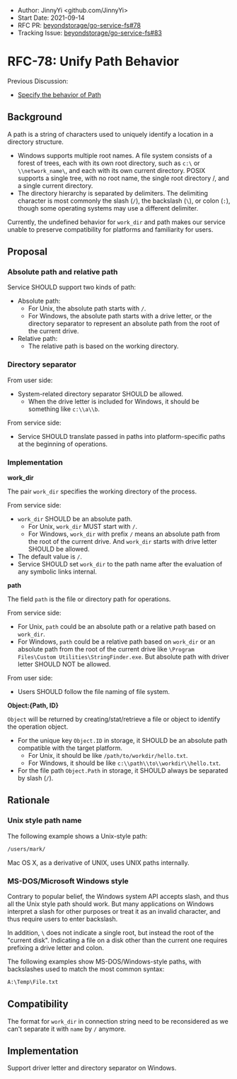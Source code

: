 - Author: JinnyYi <github.com/JinnyYi>
- Start Date: 2021-09-14
- RFC PR: [beyondstorage/go-service-fs#78](https://github.com/beyondstorage/go-service-fs/issues/78)
- Tracking Issue: [beyondstorage/go-service-fs#83](https://github.com/beyondstorage/go-storage/issues/83)

# RFC-78: Unify Path Behavior

Previous Discussion:

- [Specify the behavior of Path](https://forum.beyondstorage.io/t/topic/195)

## Background

A path is a string of characters used to uniquely identify a location in a directory structure.

- Windows supports multiple root names. A file system consists of a forest of trees, each with its own root directory, such as `c:\` or `\\network_name\`, and each with its own current directory. POSIX supports a single tree, with no root name, the single root directory /, and a single current directory.
- The directory hierarchy is separated by delimiters. The delimiting character is most commonly the slash (`/`), the backslash (`\`), or colon (`:`), though some operating systems may use a different delimiter.

Currently, the undefined behavior for `work_dir` and path makes our service unable to preserve compatibility for platforms and familiarity for users.

## Proposal

### Absolute path and relative path

Service SHOULD support two kinds of path:

- Absolute path:
    - For Unix, the absolute path starts with `/`.
    - For Windows, the absolute path starts with a drive letter, or the directory separator to represent an absolute path from the root of the current drive.
- Relative path:
    - The relative path is based on the working directory.

### Directory separator

From user side:

- System-related directory separator SHOULD be allowed. 
  - When the drive letter is included for Windows, it should be something like `c:\\a\\b`.

From service side:

- Service SHOULD translate passed in paths into platform-specific paths at the beginning of operations.

### Implementation

**work_dir**

The pair `work_dir` specifies the working directory of the process.

From service side:

- `work_dir` SHOULD be an absolute path.
  - For Unix, `work_dir` MUST start with `/`.
  - For Windows, `work_dir` with prefix `/` means an absolute path from the root of the current drive. And `work_dir` starts with drive letter SHOULD be allowed.
- The default value is `/`.
- Service SHOULD set `work_dir` to the path name after the evaluation of any symbolic links internal.

**path**

The field `path` is the file or directory path for operations.

From service side:

- For Unix, `path` could be an absolute path or a relative path based on `work_dir`.
- For Windows, `path` could be a relative path based on `work_dir` or an absolute path from the root of the current drive like `\Program Files\Custom Utilities\StringFinder.exe`. But absolute path with driver letter SHOULD NOT be allowed.
  
From user side:

- Users SHOULD follow the file naming of file system.

**Object:{Path, ID}**

`Object` will be returned by creating/stat/retrieve a file or object to identify the operation object.

- For the unique key `Object.ID` in storage, it SHOULD be an absolute path compatible with the target platform.
  - For Unix, it should be like `/path/to/workdir/hello.txt`.
  - For Windows, it should be like `c:\\path\\to\\workdir\\hello.txt`.
- For the file path `Object.Path` in storage, it SHOULD always be separated by slash (`/`).

## Rationale

### Unix style path name

The following example shows a Unix-style path:

```txt
/users/mark/
```

Mac OS X, as a derivative of UNIX, uses UNIX paths internally.

### MS-DOS/Microsoft Windows style

Contrary to popular belief, the Windows system API accepts slash, and thus all the Unix style path should work. But many applications on Windows interpret a slash for other purposes or treat it as an invalid character, and thus require users to enter backslash.

In addition, `\` does not indicate a single root, but instead the root of the "current disk". Indicating a file on a disk other than the current one requires prefixing a drive letter and colon.

The following examples show MS-DOS/Windows-style paths, with backslashes used to match the most common syntax:

```txt
A:\Temp\File.txt
```

## Compatibility

The format for `work_dir` in connection string need to be reconsidered as we can't separate it with `name` by `/` anymore.

## Implementation

Support driver letter and directory separator on Windows.
